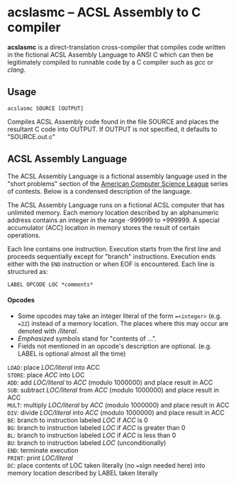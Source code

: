 # acslasmc – ACSL Assembly to C compiler
**acslasmc** is a direct-translation cross-compiler that compiles code written in the fictional ACSL Assembly Language to ANSI C which can then be legitimately compiled to runnable code by a C compiler such as *gcc* or *clang*.

## Usage

    acslasmc SOURCE [OUTPUT]

Compiles ACSL Assembly code found in the file SOURCE and places the resultant C code into OUTPUT. If OUTPUT is not specified, it defaults to "SOURCE.out.c"

## ACSL Assembly Language
The ACSL Assembly Language is a fictional assembly language used in the "short problems" section of the [American Computer Science League](http://acsl.org/) series of contests. Below is a condensed description of the language.

The ACSL Assembly Language runs on a fictional ACSL computer that has unlimited memory. Each memory location described by an alphanumeric address contains an integer in the range -999999 to +999999. A special accumulator (ACC) location in memory stores the result of certain operations.

Each line contains one instruction. Execution starts from the first line and proceeds sequentially except for "branch" instructions. Execution ends either with the `END` instruction or when EOF is encountered. Each line is structured as: 

    LABEL OPCODE LOC *comments*

#### Opcodes
* Some opcodes may take an integer literal of the form `=<integer>` (e.g. `=22`) instead of a memory location. The places where this may occur are denoted with */literal*.
* *Emphasized* symbols stand for "contents of ...".
* Fields not mentioned in an opcode's description are optional. (e.g. LABEL is optional almost all the time)

`LOAD`: place *LOC/literal* into ACC
<br>`STORE`: place *ACC* into LOC
<br>`ADD`: add *LOC/literal* to *ACC* (modulo 1000000) and place result in ACC
<br>`SUB`: subtract *LOC/literal* from *ACC* (modulo 1000000) and place result in ACC
<br>`MULT`: multiply *LOC/literal* by *ACC* (modulo 1000000) and place result in ACC
<br>`DIV`: divide *LOC/literal* into *ACC* (modulo 1000000) and place result in ACC
<br>`BE`: branch to instruction labeled *LOC* if *ACC* is 0
<br>`BG`: branch to instruction labeled *LOC* if *ACC* is greater than 0
<br>`BL`: branch to instruction labeled *LOC* if *ACC* is less than 0
<br>`BU`: branch to instruction labeled *LOC* (unconditionally)
<br>`END`: terminate execution
<br>`PRINT`: print *LOC/literal*
<br>`DC`: place contents of LOC taken literally (no `=`sign needed here) into memory location described by LABEL taken literally

